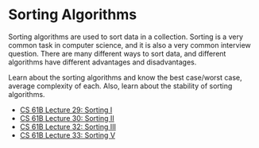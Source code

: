 # Sorting Algorithms

Sorting algorithms are used to sort data in a collection. Sorting is a very common task in computer science, and it is also a very common interview question. There are many different ways to sort data, and different algorithms have different advantages and disadvantages.

Learn about the sorting algorithms and know the best case/worst case, average complexity of each. Also, learn about the stability of sorting algorithms.

- [CS 61B Lecture 29: Sorting I](https://archive.org/details/ucberkeley_webcast_EiUvYS2DT6I)
- [CS 61B Lecture 30: Sorting II](https://archive.org/details/ucberkeley_webcast_2hTY3t80Qsk)
- [CS 61B Lecture 32: Sorting III](https://archive.org/details/ucberkeley_webcast_Y6LOLpxg6Dc)
- [CS 61B Lecture 33: Sorting V](https://archive.org/details/ucberkeley_webcast_qNMQ4ly43p4)
